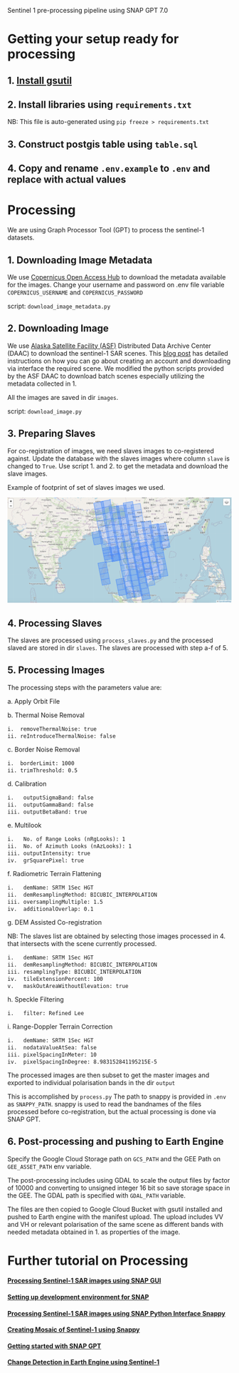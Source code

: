 Sentinel 1 pre-processing pipeline using SNAP GPT 7.0

# Getting your setup ready for processing

## 1. [Install gsutil](https://cloud.google.com/storage/docs/gsutil_install)

## 2. Install libraries using `requirements.txt`
   NB: This file is auto-generated using `pip freeze > requirements.txt`

## 3. Construct postgis table using `table.sql`

## 4. Copy and rename `.env.example` to `.env` and replace with actual values


# Processing

We are using Graph Processor Tool (GPT) to process the sentinel-1 datasets.

## 1. Downloading Image Metadata

We use [Copernicus Open Access Hub](https://scihub.copernicus.eu/) to download the metadata available for the images.
Change your username and password on .env file variable `COPERNICUS_USERNAME` and `COPERNICUS_PASSWORD`

script: `download_image_metadata.py`

## 2. Downloading Image

We use [Alaska Satellite Facility (ASF)](https://asf.alaska.edu/data-sets/sar-data-sets/sentinel-1/) Distributed Data Archive Center (DAAC) to download the sentinel-1 SAR scenes.
This [blog post](https://thegeoict.com/blog/2019/08/19/processing-sentinel-1-sar-images-using-sentinel-application-platform-snap/) has detailed instructions on how you can go about creating an account and downloading via interface the required scene. We modified the python scripts provided by the ASF DAAC to download batch scenes especially utilizing the metadata collected in 1. 

All the images are saved in dir `images`.

script: `download_image.py`

## 3. Preparing Slaves

For co-registration of images, we need slaves images to co-registered against. Update the database with the slaves images where column `slave` is changed to `True`. Use script 1. and 2. to get the metadata and download the slave images.

Example of footprint of set of slaves images we used.

![](graphics/slaves-footprint.png)

## 4. Processing Slaves

The slaves are processed using `process_slaves.py` and the processed slaved are stored in dir `slaves`. The slaves are processed with step a-f of 5.

## 5. Processing Images

The processing steps with the parameters value are:

a. Apply Orbit File

b. Thermal Noise Removal

    i.  removeThermalNoise: true
    ii. reIntroduceThermalNoise: false

c. Border Noise Removal

    i.  borderLimit: 1000
    ii. trimThreshold: 0.5

d. Calibration

    i.   outputSigmaBand: false
    ii.  outputGammaBand: false
    iii. outputBetaBand: true

e. Multilook

    i.   No. of Range Looks (nRgLooks): 1
    ii.  No. of Azimuth Looks (nAzLooks): 1
    iii. outputIntensity: true
    iv.  grSquarePixel: true

f. Radiometric Terrain Flattening

    i.   demName: SRTM 1Sec HGT
    ii.  demResamplingMethod: BICUBIC_INTERPOLATION
    iii. oversamplingMultiple: 1.5
    iv.  additionalOverlap: 0.1
 
g. DEM Assisted Co-registration

NB: The slaves list are obtained by selecting those images processed in 4. that intersects with the scene currently processed.

    i.   demName: SRTM 1Sec HGT
    ii.  demResamplingMethod: BICUBIC_INTERPOLATION
    iii. resamplingType: BICUBIC_INTERPOLATION
    iv.  tileExtensionPercent: 100
    v.   maskOutAreaWithoutElevation: true

h. Speckle Filtering

    i.   filter: Refined Lee

i. Range-Doppler Terrain Correction

    i.   demName: SRTM 1Sec HGT
    ii.  nodataValueAtSea: false
    iii. pixelSpacingInMeter: 10
    iv.  pixelSpacingInDegree: 8.983152841195215E-5

The processed images are then subset to get the master images and exported to individual polarisation bands in the dir `output`

This is accomplished by `process.py` The path to snappy is provided in `.env` as `SNAPPY_PATH`. snappy is used to read the bandnames of the files processed before co-registration, but the actual processing is done via SNAP GPT. 

## 6. Post-processing and pushing to Earth Engine

Specify the Google Cloud Storage path on `GCS_PATH` and the GEE Path on `GEE_ASSET_PATH` env variable.

The post-processing includes using GDAL to scale the output files by factor of 10000 and converting to unsigned integer 16 bit so save storage space in the GEE. The GDAL path is specified with `GDAL_PATH` variable.

The files are then copied to Google Cloud Bucket with gsutil installed and pushed to Earth engine with the manifest upload. The upload includes VV and VH or relevant polarisation of the same scene as different bands with needed metadata obtained in 1. as properties of the image.

# Further tutorial on Processing

#### [Processing Sentinel-1 SAR images using SNAP GUI](https://thegeoict.com/blog/2019/08/19/processing-sentinel-1-sar-images-using-sentinel-application-platform-snap/)

#### [Setting up development environment for SNAP](https://thegeoict.com/blog/2019/08/21/setup-development-environment-for-snap/)

#### [Processing Sentinel-1 SAR images using SNAP Python Interface Snappy](https://thegeoict.com/blog/2019/08/22/processing-sentinel-1-sar-images-using-snappy-snap-python-interface/)

#### [Creating Mosaic of Sentinel-1 using Snappy](https://thegeoict.com/blog/2019/09/03/creating-mosaic-of-sentinel-1-using-snappy/)

#### [Getting started with SNAP GPT](https://thegeoict.com/blog/2019/11/07/ditch-snappy-to-use-graph-processor-tool-gpt-to-process-your-sentinel-1-data/)

#### [Change Detection in Earth Engine using Sentinel-1](https://thegeoict.com/blog/2019/06/17/change-detection-in-google-earth-engine-using-sentinel-1-images/)
 